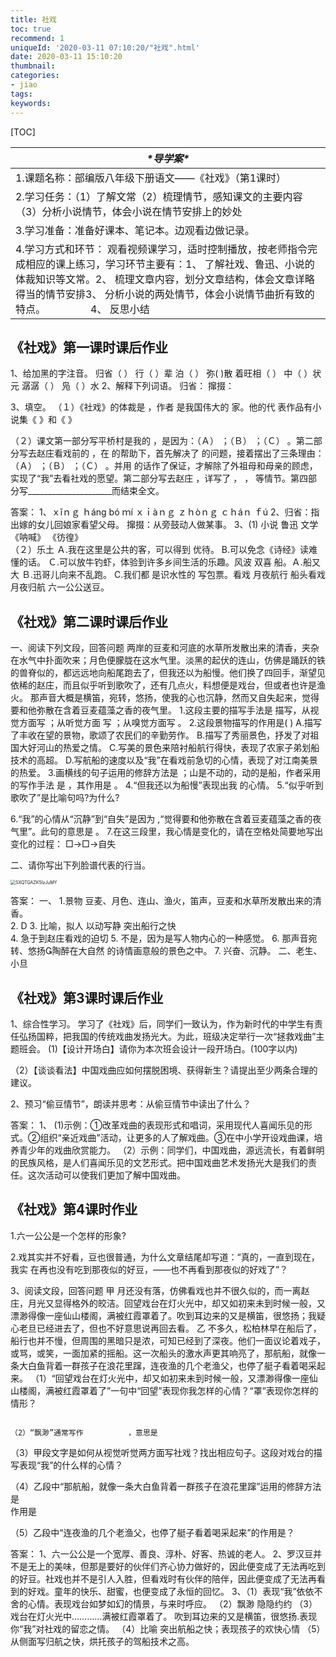 ```yaml
---
title: 社戏
toc: true
recommend: 1
uniqueId: '2020-03-11 07:10:20/"社戏".html'
date: 2020-03-11 15:10:20
thumbnail:
categories:
- jiao
tags:
keywords:
---
```


[TOC]

<!--more-->



| ***\*导学案\****                                             |
| ------------------------------------------------------------ |
| 1.课题名称：部编版八年级下册语文——《社戏》（第1课时）        |
| 2.学习任务：（1）了解文常（2）梳理情节，感知课文的主要内容（3）分析小说情节，体会小说在情节安排上的妙处 |
| 3.学习准备：准备好课本、笔记本。边观看边做记录。             |
| 4.学习方式和环节：  观看视频课学习，适时控制播放，按老师指令完成相应的课上练习，学习环节主要有：1、 了解社戏、鲁迅、小说的体裁知识等文常。2、 梳理文章内容，划分文章结构，体会文章详略得当的情节安排3、 分析小说的两处情节，体会小说情节曲折有致的特点。　　　　　4、 反思小结 |



## 《社戏》第一课时课后作业

1、给加黑的字注音。
归省（    ）        行（    ）辈       泊（    ）      弥(    )散
着旺相（    ）      中（    ）状元     潺潺（    ）    凫（    ）水
2、解释下列词语。
归省：                          撺掇：              

3、填空。
（１）《社戏》的体裁是    ，作者    是我国伟大的    家。他的代 表作品有小说集《          》和《          》

（２）课文第一部分写平桥村是我的      ，是因为：（Ａ）         ；（Ｂ）          ；（Ｃ）                 。第二部分写去赵庄看戏前的    ，在        的帮助下，首先解决了      的问题，接着摆出了三条理由：（Ａ）       ；（Ｂ）       ；（Ｃ）      。并用    的话作了保证，才解除了外祖母和母亲的顾虑，实现了“我”去看社戏的愿望。第二部分写去赵庄        ，详写了        ，        ，        等情节。第四部分写_____________________而结束全文。

答案：
1、ｘǐｎｇ  ｈáng  bó  ｍí  ｘｉàｎｇ  ｚｈòｎｇ   ｃｈáｎ  ｆú
2、归省：指出嫁的女儿回娘家看望父母。
   撺掇：从旁鼓动人做某事。
3、(1) 小说  鲁迅  文学   《呐喊》  《彷徨》  
  （２）乐土   Ａ.我在这里是公共的客，可以得到 优待。  B.可以免念《诗经》读难懂的话。  Ｃ.可以放牛钓虾，体验到许多乡间生活的乐趣。风波  双喜  船。Ａ.船又大  Ｂ.迅哥儿向来不乱跑。  C.我们都 是识水性的  写包票。看戏  月夜航行  船头看戏  月夜归航  六一公公送豆。



## 《社戏》第二课时课后作业

一、阅读下列文段，回答问题
两岸的豆麦和河底的水草所发散出来的清香，夹杂在水气中扑面吹来；月色便朦胧在这水气里。淡黑的起伏的连山，仿佛是踊跃的铁的兽脊似的，都远远地向船尾跑去了，但我还以为船慢。他们换了四回手，渐望见依稀的赵庄，而且似乎听到歌吹了，还有几点火，料想便是戏台，但或者也许是渔火。
那声音大概是横笛，宛转，悠扬，使我的心也沉静，然而又自失起来，觉得要和他弥散在含着豆麦蕴藻之香的夜气里。
1.这段主要的描写手法是            描写，从视觉方面写      ；从听觉方面 写      ；从嗅觉方面写               。
2.这段景物描写的作用是(    )
A.描写了丰收在望的景物，歌颂了农民们的辛勤劳作。
B.描写了秀丽景色，抒发了对祖国大好河山的热爱之情。
C.写美的景色来陪衬船航行得快，表现了农家子弟划船技术的高超。
D.写航船的速度以及“我”在看戏前急切的心情，表现了对江南美景的热爱。
3.画横线的句子运用的修辞方法是      ；山是不动的，动的是船，作者采用的写作手法 是      ，其作用是              。
4.“但我还以为船慢”表现出我        的心情。
5.“似乎听到歌吹了”是比喻句吗?为什么?
                                                                             
6.“我”的心情从“沉静”到“自失”是因为      ,“觉得要和他弥散在含着豆麦蕴藻之香的夜气里”。此句的意思是                               。
7.在这三段里，我心情是变化的，请在空格处简要地写出变化的过程：
□→□→自失

二、请你写出下列脸谱代表的行当。

<img src="https://i.loli.net/2020/03/11/SXQTGAZK5IzJuMY.png" alt="SXQTGAZK5IzJuMY" style="zoom: 50%;" />






答案：
一、
1.景物  豆麦、月色、连山、渔火，笛声，豆麦和水草所发散出来的清香。  
2. D 
3. 比喻，拟人  以动写静  突出船行之快  
4. 急于到赵庄看戏的迫切
5.  不是，因为是写人物内心的一种感觉。
6.  那声音宛转、悠扬陶醉在大自然 的诗情画意般的景色之中。
7.  兴奋、沉静。
 二、老生、小旦



## 《社戏》第3课时课后作业

1、综合性学习。
    学习了《社戏》后，同学们一致认为，作为新时代的中学生有责任弘扬国粹，把我国的传统戏曲发扬光大。为此，班级决定举行一次“拯救戏曲”主题班会。
(1)【设计开场白】请你为本次班会设计一段开场白。(100字以内)
                                                                                  
                                                                                      
                                                                                   
（2）【谈谈看法】中国戏曲应如何摆脱困境、获得新生？请提出至少两条合理的建议。
                                                                                   
                                                                                     
                                                                                      

2、预习“偷豆情节”，朗读并思考：从偷豆情节中读出了什么？

答案：
1、
(1)示例：①改革戏曲的表现形式和唱词，采用现代人喜闻乐见的形式。②组织“亲近戏曲”活动，让更多的人了解戏曲。③在中小学开设戏曲课，培养青少年的戏曲欣赏能力。
（2）示例：同学们，中国戏曲，源远流长，有着鲜明的民族风格，是人们喜闻乐见的文艺形式。把中国戏曲艺术发扬光大是我们的责任。这次活动可以使我们更加了解中国戏曲。



## 《社戏》第4课时作业

1.六一公公是一个怎样的形象?
                                                                                      
                                                                                      
2.戏其实并不好看，豆也很普通，为什么文章结尾却写道：“真的，一直到现在，我实
在再也没有吃到那夜似的好豆，——也不再看到那夜似的好戏了”？
                                                                                      
                                                                                      
3、阅读文段，回答问题
 甲
月还没有落，仿佛看戏也并不很久似的，而一离赵庄，月光又显得格外的皎洁。回望戏台在灯火光中，却又如初来未到时候一般，又漂渺得像一座仙山楼阁，满被红霞罩着了。吹到耳边来的又是横笛，很悠扬；我疑心老旦已经进去了，但也不好意思说再回去看。 
 乙
 不多久，松柏林早在船后了，船行也并不慢，但周围的黑暗只是浓，可知已经到了深夜。他们一面议论着戏子，或骂，或笑，一面加紧的摇船。这一次船头的激水声更其响亮了，那航船，就像一条大白鱼背着一群孩子在浪花里蹿，连夜渔的几个老渔父，也停了艇子看着喝采起来。
（1）“回望戏台在灯火光中，却又如初来未到时候一般，又漂渺得像一座仙山楼阁，满被红霞罩着了”一句中“回望”表现你我怎样的心情？“罩”表现你怎样的情形？
                                                                               

                                                                                      （2）“飘渺”通常写作          ，意思是                                    

（3）甲段文字是如何从视觉听觉两方面写社戏？找出相应句子。这段对戏台的描写表现“我”的什么样的心情？
                                                                                                                                                                            
                                                                                         
（4）乙段中“那航船，就像一条大白鱼背着一群孩子在浪花里蹿”运用的修辞方法是     
作用是                                                                         

（5）乙段中“连夜渔的几个老渔父，也停了艇子看着喝采起来”的作用是？
                                                                                    
                                                                              

答案：
1、六一公公是一个宽厚、善良、淳朴、好客、热诚的老人。 
2、罗汉豆并不是无上的美味，但那是要好的伙伴们齐心协力做好的，因此便变成了无法再吃到的好豆。社戏也并不是引人入胜，但看戏时有伙伴的陪伴，因此便变成了无法再看到的好戏。童年的快乐、甜蜜，也便变成了永恒的回忆。
3、（1）表现“我”依依不舍的心情。表现戏台如梦如幻的情景，与来时呼应。
（2）飘渺    隐隐约约
（3）戏台在灯火光中…………满被红霞罩着了。 吹到耳边来的又是横笛，很悠扬.表现你“我”对社戏的留恋之情。
（4）比喻     突出航船之快；表现孩子的欢快心情
（5）从侧面写归航之快，烘托孩子的驾船技术之高。
